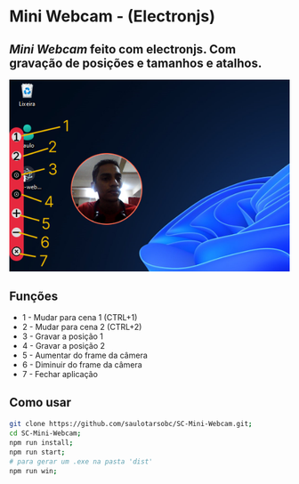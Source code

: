 # Mini Webcam - (Electronjs)

## ***Mini Webcam*** feito com electronjs. Com gravação de posições e tamanhos e atalhos.

<div align="center">
    <img src="./img/banner2.png" alt="banner">
</div>

## Funções

- 1 - Mudar para cena 1 (CTRL+1)
- 2 - Mudar para cena 2 (CTRL+2)
- 3 - Gravar a posição 1
- 4 - Gravar a posição 2
- 5 - Aumentar do frame da câmera
- 6 - Diminuir do frame da câmera
- 7 - Fechar aplicação

## Como usar

```bash
git clone https://github.com/saulotarsobc/SC-Mini-Webcam.git;
cd SC-Mini-Webcam;
npm run install;
npm run start;
# para gerar um .exe na pasta 'dist'
npm run win;
```
